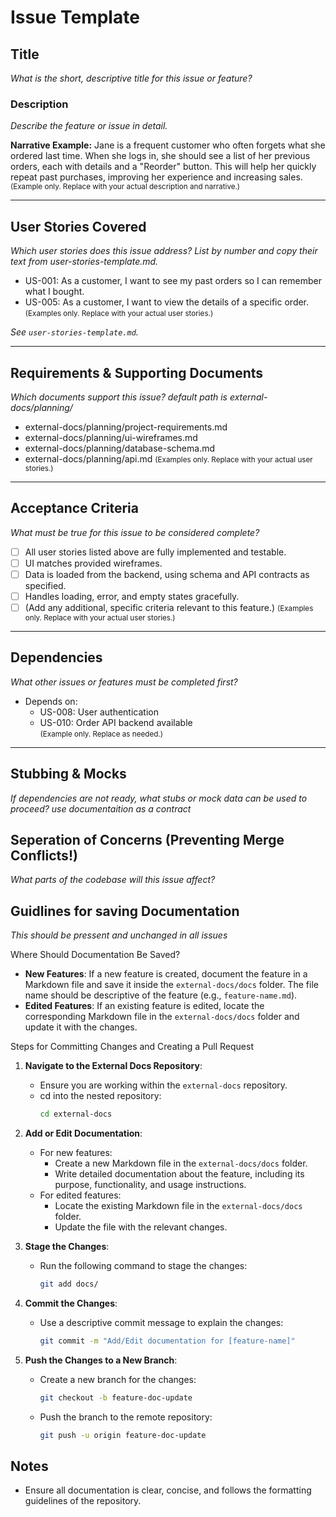 # Issue Template

## Title
_What is the short, descriptive title for this issue or feature?_

### Description
_Describe the feature or issue in detail._

**Narrative Example:**
Jane is a frequent customer who often forgets what she ordered last time. When she logs in, she should see a list of her previous orders, each with details and a "Reorder" button. This will help her quickly repeat past purchases, improving her experience and increasing sales.
<small>(Example only. Replace with your actual description and narrative.)</small>

---

## User Stories Covered
_Which user stories does this issue address? List by number and copy their text from user-stories-template.md._

- US-001: As a customer, I want to see my past orders so I can remember what I bought.  
- US-005: As a customer, I want to view the details of a specific order.  
  <small>(Examples only. Replace with your actual user stories.)</small>

_See `user-stories-template.md`._

---

## Requirements & Supporting Documents
_Which documents support this issue? default path is external-docs/planning/_
- external-docs/planning/project-requirements.md
- external-docs/planning/ui-wireframes.md
- external-docs/planning/database-schema.md
- external-docs/planning/api.md
  <small>(Examples only. Replace with your actual user stories.)</small>
---

## Acceptance Criteria
_What must be true for this issue to be considered complete?_
- [ ] All user stories listed above are fully implemented and testable.
- [ ] UI matches provided wireframes.
- [ ] Data is loaded from the backend, using schema and API contracts as specified.
- [ ] Handles loading, error, and empty states gracefully.
- [ ] (Add any additional, specific criteria relevant to this feature.)
  <small>(Examples only. Replace with your actual user stories.)</small>
---

## Dependencies
_What other issues or features must be completed first?_
- Depends on:
  - US-008: User authentication
  - US-010: Order API backend available  
    <small>(Example only. Replace as needed.)</small>

---

## Stubbing & Mocks
_If dependencies are not ready, what stubs or mock data can be used to proceed? use documentaition as a contract_


## Seperation of Concerns (Preventing Merge Conflicts!)
_What parts of the codebase will this issue affect?_


## Guidlines for saving Documentation
_*This should be pressent and unchanged in all issues*_

Where Should Documentation Be Saved?
- **New Features**: If a new feature is created, document the feature in a Markdown file and save it inside the `external-docs/docs` folder. The file name should be descriptive of the feature (e.g., `feature-name.md`).
- **Edited Features**: If an existing feature is edited, locate the corresponding Markdown file in the `external-docs/docs` folder and update it with the changes.

Steps for Committing Changes and Creating a Pull Request

1. **Navigate to the External Docs Repository**:
   - Ensure you are working within the `external-docs` repository.
   - cd into the nested repository:
     ```bash
     cd external-docs
     ```

2. **Add or Edit Documentation**:
   - For new features:
     - Create a new Markdown file in the `external-docs/docs` folder.
     - Write detailed documentation about the feature, including its purpose, functionality, and usage instructions.
   - For edited features:
     - Locate the existing Markdown file in the `external-docs/docs` folder.
     - Update the file with the relevant changes.

3. **Stage the Changes**:
   - Run the following command to stage the changes:
     ```bash
     git add docs/
     ```

4. **Commit the Changes**:
   - Use a descriptive commit message to explain the changes:
     ```bash
     git commit -m "Add/Edit documentation for [feature-name]"
     ```

4. **Push the Changes to a New Branch**:
   - Create a new branch for the changes:
     ```bash
     git checkout -b feature-doc-update
     ```
   - Push the branch to the remote repository:
     ```bash
     git push -u origin feature-doc-update
     ```

## Notes
- Ensure all documentation is clear, concise, and follows the formatting guidelines of the repository.
